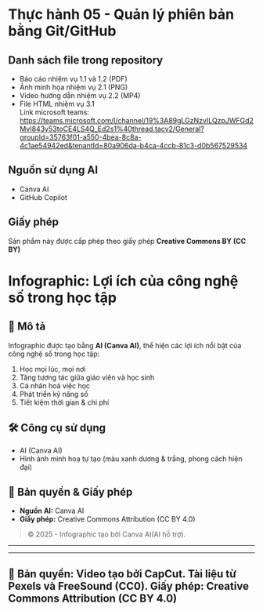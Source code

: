 # Thực hành 05 - Quản lý phiên bản bằng Git/GitHub

## Danh sách file trong repository
- Báo cáo nhiệm vụ 1.1 và 1.2 (PDF)
- Ảnh minh họa nhiệm vụ 2.1 (PNG)
- Video hướng dẫn nhiệm vụ 2.2 (MP4)
- File HTML nhiệm vụ 3.1  
Link microsoft teams:
https://teams.microsoft.com/l/channel/19%3A89gLGzNzvILQzpJWFGd2MvI843y53toCE4LS4Q_Ed2s1%40thread.tacv2/General?groupId=35763f01-a550-4bea-8c8a-4c1ae54942ed&tenantId=80a906da-b4ca-4ccb-81c3-d0b567529534
## Nguồn sử dụng AI
- Canva AI
- GitHub Copilot

## Giấy phép
Sản phẩm này được cấp phép theo giấy phép **Creative Commons BY (CC BY)**

# Infographic: Lợi ích của công nghệ số trong học tập

## 🧠 Mô tả
Infographic được tạo bằng **AI (Canva AI)**, thể hiện các lợi ích nổi bật của công nghệ số trong học tập:

1. Học mọi lúc, mọi nơi  
2. Tăng tương tác giữa giáo viên và học sinh  
3. Cá nhân hoá việc học  
4. Phát triển kỹ năng số  
5. Tiết kiệm thời gian & chi phí  

## 🛠️ Công cụ sử dụng
- AI (Canva AI)  
- Hình ảnh minh hoạ tự tạo (màu xanh dương & trắng, phong cách hiện đại)

## 🧾 Bản quyền & Giấy phép
- **Nguồn AI:** Canva AI
- **Giấy phép:** Creative Commons Attribution (CC BY 4.0)

> © 2025 - Infographic tạo bởi Canva AI(AI hỗ trợ).

--------------------------------------------------

---
🧾 Bản quyền:
Video tạo bởi CapCut.
Tài liệu từ Pexels và FreeSound (CC0).
Giấy phép: Creative Commons Attribution (CC BY 4.0)
---

> 
